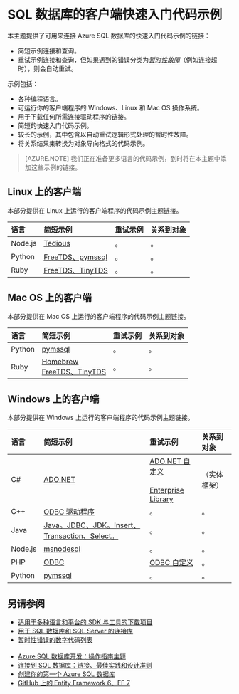 <properties 
	pageTitle="SQL 数据库的客户端快速入门代码示例 | Azure" 
	description="提供 Node.js on Linux、Python on Mac OS、Java 和 Windows、Enterprise Library 和其他许多平台上的 Azure SQL 数据库客户端的代码示例与驱动程序。"
	services="sql-database" 
	documentationCenter="" 
	authors="MightyPen" 
	manager="jeffreyg" 
	editor=""/>


<tags 
	ms.service="sql-database" 
	ms.date="01/10/2016" 
	wacn.date="02/26/2016"/>


# SQL 数据库的客户端快速入门代码示例


本主题提供了可用来连接 Azure SQL 数据库的快速入门代码示例的链接：


- 简短示例连接和查询。
- 重试示例连接和查询，但如果遇到的错误分类为[*暂时性故障*](/documentation/articles/sql-database-develop-error-messages/#bkmk_connection_errors)（例如连接超时），则会自动重试。


示例包括：


- 各种编程语言。
- 可运行你的客户端程序的 Windows、Linux 和 Mac OS 操作系统。
- 用于下载任何所需连接驱动程序的链接。
- 简短的快速入门代码示例。
- 较长的示例，其中包含以自动重试逻辑形式处理的暂时性故障。
- 将关系结果集转换为对象导向格式的代码示例。


> [AZURE.NOTE] 我们正在准备更多语言的代码示例，到时将在本主题中添加这些示例的链接。


## Linux 上的客户端


本部分提供在 Linux 上运行的客户端程序的代码示例主题链接。


| 语言 | 简短示例 | 重试示例 | 关系到对象 |
| :-- | :-- | :-- | :-- |
| Node.js | [Tedious](/documentation/articles/sql-database-develop-nodejs-simple-linux/) | 。 | 。 |
| Python | [FreeTDS、pymssql](/documentation/articles/sql-database-develop-python-simple-ubuntu-linux/) | 。 | 。 |
| Ruby | [FreeTDS、TinyTDS](/documentation/articles/sql-database-develop-ruby-simple-linux/) | 。 | 。 |


## Mac OS 上的客户端


本部分提供在 Mac OS 上运行的客户端程序的代码示例主题链接。


| 语言 | 简短示例 | 重试示例 | 关系到对象 |
| :-- | :-- | :-- | :-- |
| Python | [pymssql](/documentation/articles/sql-database-develop-python-simple-mac-osx/) | 。 | 。 |
| Ruby | [Homebrew<br/>FreeTDS、TinyTDS](/documentation/articles/sql-database-develop-ruby-simple-mac-osx/) | 。 | 。 |


## Windows 上的客户端


本部分提供在 Windows 上运行的客户端程序的代码示例主题链接。


| 语言 | 简短示例 | 重试示例 | 关系到对象 |
| :-- | :-- | :-- | :-- |
| C# | [ADO.NET](/documentation/articles/sql-database-develop-dotnet-simple/) | [ADO.NET 自定义](/documentation/articles/sql-database-develop-csharp-retry-windows/)<br/><br/>[Enterprise Library](/documentation/articles/sql-database-develop-entlib-csharp-retry-windows/) | （实体框架） |
| C++ | [ODBC 驱动程序](http://msdn.microsoft.com/zh-cn/library/azure/hh974312.aspx) | 。 | 。 |
| Java | [Java。JDBC、JDK。Insert、Transaction、Select。](/documentation/articles/sql-database-develop-java-simple-windows/) | 。 | 。 |
| Node.js | [msnodesql](/documentation/articles/sql-database-develop-nodejs-simple-windows/) | 。 | 。 |
| PHP | [ODBC](/documentation/articles/sql-database-develop-php-simple-windows/) | [ODBC 自定义](/documentation/articles/sql-database-develop-php-retry-windows/) | 。 |
| Python | [pymssql](/documentation/articles/sql-database-develop-python-simple-windows/) | 。 | 。 |


## 另请参阅


- [适用于多种语言和平台的 SDK 与工具的下载项目](/downloads/#cmd-line-tools)
- [用于 SQL 数据库和 SQL Server 的连接库](/documentation/articles/sql-database-libraries/)
- [暂时性错误的数字代码列表](/documentation/articles/sql-database-develop-error-messages/#bkmk_connection_errors)<br/>&nbsp;
- [Azure SQL 数据库开发：操作指南主题](http://msdn.microsoft.com/zh-cn/library/azure/ee621787.aspx)
- [连接到 SQL 数据库：链接、最佳实践和设计准则](/documentation/articles/sql-database-connect-central-recommendations/)
- [创建你的第一个 Azure SQL 数据库](/documentation/articles/sql-database-get-started/)
- [GitHub 上的 Entity Framework 6、EF 7](http://entityframework.codeplex.com)

<!---HONumber=Mooncake_0215_2016-->